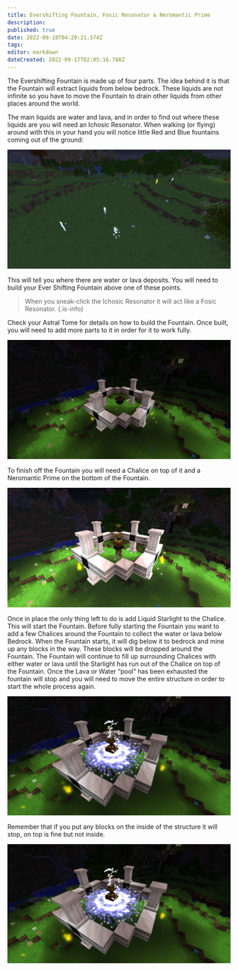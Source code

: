 ```yaml
---
title: Evershifting Fountain, Fosic Resonator & Neromantic Prime
description: 
published: true
date: 2022-09-18T04:20:21.574Z
tags: 
editor: markdown
dateCreated: 2022-09-17T02:05:16.788Z
---
```


The Evershifting Fountain is made up of four parts. The idea behind it is that the Fountain will extract liquids from below bedrock. These liquids are not infinite so you have to move the Fountain to drain other liquids from other places around the world.

The main liquids are water and lava, and in order to find out where these liquids are you will need an Ichosic Resonator. When walking (or flying) around with this in your hand you will notice little Red and Blue fountains coming out of the ground:

![Ichosic Resonator](./necromantic-prime/Ichosic%20Resonator.jpg)

This will tell you where there are water or lava deposits. You will need to build your Ever Shifting Fountain above one of these points.

>When you sneak-click the Ichosic Resonator it will act like a Fosic Resonator.
{.is-info}

Check your Astral Tome for details on how to build the Fountain. Once built, you will need to add more parts to it in order for it to work fully.

![Fountain Construction](./necromantic-prime/Fountain.jpg)

To finish off the Fountain you will need a Chalice on top of it and a Neromantic Prime on the bottom of the Fountain.

![Necromantic Prime](./necromantic-prime/Neromantic%20Prime.jpg)

Once in place the only thing left to do is add Liquid Starlight to the Chalice. This will start the Fountain. Before fully starting the Fountain you want to add a few Chalices around the Fountain to collect the water or lava below Bedrock. When the Fountain starts, it will dig below it to bedrock and mine up any blocks in the way. These blocks will be dropped around the Fountain. The Fountain will continue to fill up surrounding Chalices with either water or lava until the Starlight has run out of the Chalice on top of the Fountain. Once the Lava or Water “pool” has been exhausted the fountain will stop and you will need to move the entire structure in order to start the whole process again.

![Fountain working](./necromantic-prime/fountain%20in%20action.jpg)

Remember that if you put any blocks on the inside of the structure it will stop, on top is fine but not inside.

![Non working fountain](./necromantic-prime/fountain%20in%20action.jpg)
